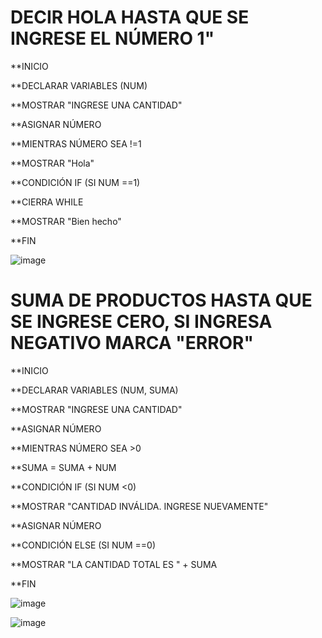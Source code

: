 # DECIR HOLA HASTA QUE SE INGRESE EL NÚMERO 1"
**INICIO

**DECLARAR VARIABLES (NUM)

**MOSTRAR "INGRESE UNA CANTIDAD"

**ASIGNAR NÚMERO

**MIENTRAS NÚMERO SEA !=1

**MOSTRAR "Hola"

**CONDICIÓN IF (SI NUM ==1)

**CIERRA WHILE

**MOSTRAR "Bien hecho"

**FIN

![image](https://user-images.githubusercontent.com/99224635/165371659-737dd34c-79ff-44d1-900d-9cf87be4c1fc.png)



# SUMA DE PRODUCTOS HASTA QUE SE INGRESE CERO, SI INGRESA NEGATIVO MARCA "ERROR"

**INICIO

**DECLARAR VARIABLES (NUM, SUMA)

**MOSTRAR "INGRESE UNA CANTIDAD"

**ASIGNAR NÚMERO

**MIENTRAS NÚMERO SEA >0

**SUMA = SUMA + NUM

**CONDICIÓN IF (SI NUM <0)

**MOSTRAR "CANTIDAD INVÁLIDA. INGRESE NUEVAMENTE"

**ASIGNAR NÚMERO

**CONDICIÓN ELSE (SI NUM ==0)

**MOSTRAR "LA CANTIDAD TOTAL ES " + SUMA

**FIN

![image](https://user-images.githubusercontent.com/99224635/165562303-51ac5bdb-e0a2-469a-a2c6-d0d7d7bbca63.png)


![image](https://user-images.githubusercontent.com/99224635/165429935-b1fdbddd-c45c-4a3d-83f3-121016dcfc56.png)



